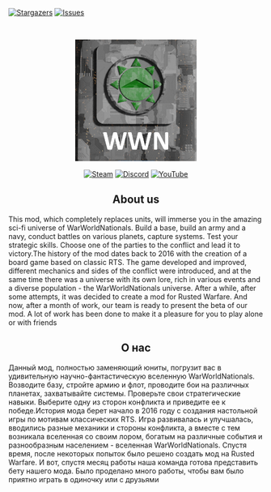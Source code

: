 [![Stargazers][stars-shield]][stars-url]
[![Issues][issues-shield]][issues-url]


<br />
<p align="center">
  <a href="https://github.com/ShYK-inc/WWN-Lore">
    <img src="/logo.png" alt="Logo" width="240" height="240">
  </a>

<div align="center">

[![Steam](https://img.shields.io/static/v1?label=Steam&message=WWN&color=blue&logo=steam&style=flat)](https://steamcommunity.com/sharedfiles/filedetails/?id=2604408675)
[![Discord](https://img.shields.io/discord/896424611368026223?color=green&label=Discord&logo=discord&logoColor=blue&style=flat)](https://discord.gg/sRwKDGrbDy)
[![YouTube](https://img.shields.io/static/v1?label=YouTube&message=ShYK&color=red&logo=youtube&style=flat&logoColor=red)](https://www.youtube.com/@shykinc4860)


## About us 

<div align="left">

This mod, which completely replaces units, will immerse you in the amazing sci-fi universe of WarWorldNationals. Build a base, build an army and a navy, conduct battles on various planets, capture systems. Test your strategic skills. Choose one of the parties to the conflict and lead it to victory.The history of the mod dates back to 2016 with the creation of a board game based on classic RTS. The game developed and improved, different mechanics and sides of the conflict were introduced, and at the same time there was a universe with its own lore, rich in various events and a diverse population - the WarWorldNationals universe. After a while, after some attempts, it was decided to create a mod for Rusted Warfare. And now, after a month of work, our team is ready to present the beta of our mod. A lot of work has been done to make it a pleasure for you to play alone or with friends

<div align="center">

## О нас

<div align="left">

Данный мод, полностью заменяющий юниты, погрузит вас в удивительную научно-фантастическую вселенную WarWorldNationals. Возводите базу, стройте армию и флот, проводите бои на различных планетах, захватывайте системы. Проверьте свои стратегические навыки. Выберите одну из сторон конфликта и приведите ее к победе.История мода берет начало в 2016 году с создания настольной игры по мотивам классических RTS. Игра развивалась и улучшалась, вводились разные механики и стороны конфликта, а вместе с тем возникала вселенная со своим лором, богатым на различные события и разнообразным населением - вселенная WarWorldNationals. Спустя время, после некоторых попыток было решено создать мод на Rusted Warfare. И вот, спустя месяц работы наша команда готова представить бету нашего мода. Было проделано много работы, чтобы вам было приятно играть в одиночку или с друзьями



[issues-shield]: https://img.shields.io/github/issues/ShYK-inc/WWN-Lore?style=for-the-badge&color=red&logo=github&logoColor=red
[issues-url]: https://github.com/ShYK-inc/WWN-Lore/issues
[stars-shield]: https://img.shields.io/github/stars/ShYK-inc/WWN-Lore?style=for-the-badge&color=yellow&logo=github&logoColor=yellow
[stars-url]: https://github.com/ShYK-inc/WWN-Lore/stargazers
